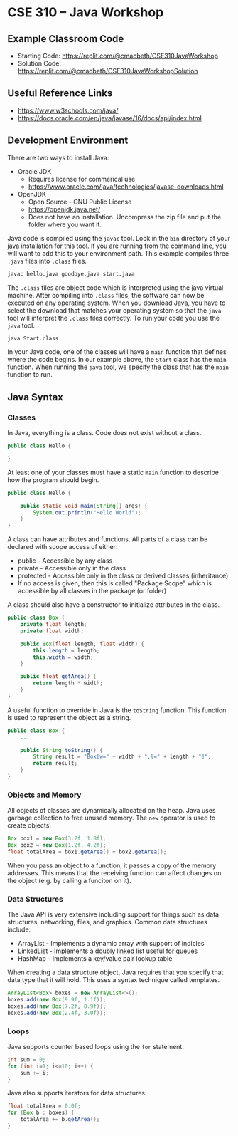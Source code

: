 # CSE 310 – Java Workshop

## Example Classroom Code

* Starting Code: https://replit.com/@cmacbeth/CSE310JavaWorkshop
* Solution Code: https://replit.com/@cmacbeth/CSE310JavaWorkshopSolution

## Useful Reference Links

* https://www.w3schools.com/java/
* https://docs.oracle.com/en/java/javase/16/docs/api/index.html

## Development Environment

There are two ways to install Java:

* Oracle JDK
  * Requires license for commerical use
  * https://www.oracle.com/java/technologies/javase-downloads.html
* OpenJDK
  * Open Source - GNU Public License
  * https://openjdk.java.net/
  * Does not have an installation.  Uncompress the zip file and put the folder where you want it.

Java code is compiled using the `javac` tool.  Look in the `bin` directory of your java installation for this tool.  If you are running from the command line, you will want to add this to your environment path.  This example compiles three `.java` files into `.class` files.

```bash
javac hello.java goodbye.java start.java
```

The `.class` files are object code which is interpreted using the java virtual machine.  After compiling into `.class` files, the software can now be executed on any operating system.  When you download Java, you have to select the download that matches your operating system so that the `java` tool will interpret the `.class` files correctly.  To run your code you use the `java` tool.

```bash
java Start.class
```

In your Java code, one of the classes will have a `main` function that defines where the code begins.  In our example above, the `Start` class has the `main` function.  When running the `java` tool, we specify the class that has the `main` function to run.

## Java Syntax

### Classes

In Java, everything is a class.  Code does not exist without a class.  

```java
public class Hello {

}
```

At least one of your classes must have a static `main` function to describe how the program should begin.

```java
public class Hello {

    public static void main(String[] args) {
        System.out.println("Hello World");
    }
}
```

A class can have attributes and functions.  All parts of a class can be declared with scope access of either:
* public - Accessible by any class
* private - Accessible only in the class
* protected - Accessible only in the class or derived classes (inheritance)
* If no access is given, then this is called "Package Scope" which is accessible by all classes in the package (or folder)

A class should also have a constructor to initialize attributes in the class.

```java
public class Box {
    private float length;
    private float width;

    public Box(float length, float width) {
        this.length = length;
        this.width = width;
    }

    public float getArea() {
        return length * width;
    }
}
```

A useful function to override in Java is the `toString` function.  This function is used to represent the object as a string.

```java
public class Box {
    ...

    public String toString() {
        String result = "Box[w=" + width + ",l=" + length + "]";
        return result;
    }
}
```

### Objects and Memory

All objects of classes are dynamically allocated on the heap.  Java uses garbage collection to free unused memory.  The `new` operator is used to create objects.  

```java
Box box1 = new Box(3.2f, 1.8f);
Box box2 = new Box(1.2f, 4.2f);
float totalArea = box1.getArea() + box2.getArea();
```

When you pass an object to a function, it passes a copy of the memory addresses.  This means that the receiving function can affect changes on the object (e.g. by calling a funciton on it).

### Data Structures

The Java API is very extensive including support for things such as data structures, networking, files, and graphics.  Common data structures include:
* ArrayList - Implements a dynamic array with support of indicies
* LinkedList - Implements a doubly linked list useful for queues
* HashMap - Implements a key/value pair lookup table

When creating a data structure object, Java requires that you specify that data type that it will hold.  This uses a syntax technique called templates.

```java
ArrayList<Box> boxes = new ArrayList<>();
boxes.add(new Box(9.9f, 1.1f));
boxes.add(new Box(7.2f, 8.9f));
boxes.add(new Box(2.4f, 3.0f));
```

### Loops

Java supports counter based loops using the `for` statement.

```java
int sum = 0;
for (int i=1; i<=10; i++) {
    sum += i;
}
```

Java also supports iterators for data structures.  

```java
float totalArea = 0.0f;
for (Box b : boxes) {
    totalArea += b.getArea();
}
```



